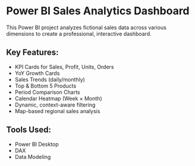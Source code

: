 # Power BI Sales Analytics Dashboard

This Power BI project analyzes fictional sales data across various dimensions to create a professional, interactive dashboard.

## Key Features:
- KPI Cards for Sales, Profit, Units, Orders
- YoY Growth Cards
- Sales Trends (daily/monthly)
- Top & Bottom 5 Products
- Period Comparison Charts
- Calendar Heatmap (Week × Month)
- Dynamic, context-aware filtering
- Map-based regional sales analysis

## Tools Used:
- Power BI Desktop
- DAX
- Data Modeling

